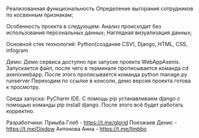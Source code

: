 Реализованная функциональность
Определение выгорания сотрудников по косвенным признакам;

Особенность проекта в следующем:
Анализ происходит без использования персональных данных;
Наглядная визуализация данных;

Основной стек технологий:
Python(создание CSV), Django, HTML, CSS, infogram

Демо:
Демо сервиса доступно при запуске проекта WebAppAxenix.
Запускается файл, после чего в терминале прописывается команда cd axenixwebapp.
После этого прописывается команда python manage.py runserver
Переходим по ссылке в консоли, демо версия проекта готова к просмотру.

Среда запуска:
PyCharm IDE. С помощь pip устанавливаем django с помощью команды pip install django. После этого всё будет работать корректно.

Разработчики:
Приыба Глеб - https://t.me/glprid
Поезжаев Денис - https://t.me/Dixdow
Антонова Анна - https://t.me/llmbbo
